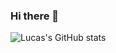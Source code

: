 ### Hi there 👋

<!--![Lucas's GitHub stats](https://github-readme-stats.vercel.app/api?username=LucasLOOT&show_icons=true&theme=cobalt)
-->
![Lucas's GitHub stats](https://github-readme-stats.vercel.app/api?username=LucasLOOT&show_icons=true&theme=dracula)

<!--
**LucasLOOT/LucasLOOT** is a ✨ _special_ ✨ repository because its `README.md` (this file) appears on your GitHub profile.

Here are some ideas to get you started:

- 🔭 I’m currently working on ...
- 🌱 I’m currently learning ...
- 👯 I’m looking to collaborate on ...
- 🤔 I’m looking for help with ...
- 💬 Ask me about ...
- 📫 How to reach me: ...
- 😄 Pronouns: ...
- ⚡ Fun fact: ...
-->
